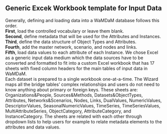 ## Generic Excek Workbook template for Input Data
Generally, defining and loading data into a WaMDaM database follows this order.   
**First**, load the controlled vocabulary or leave them blank.   
**Second**, define metadata that will be used for the Attributes and Instances. 
**Third**, define the data structure of Object Types and Attributes.      
**Fourth**, add the master network, scenario, and nodes and links.  
**Fifth**, load data values to each attribute of each Instance. We chose Excel as a generic input data medium which the data sources have to be converted and formatted to fit into a custom Excel workbook that has 17 sheets with fixed column headers for the main tables of input data in WaMDaM.    
Each dataset is prepared to a single workbook one-at-a-time. The Wizard maps all the bridge tables’ complex relationships and users do not need to know anything about primary or foreign keys.
These sheets are: Organizations&People, Sources&Methods, Datasets&ObjectTypes, Attributes, Networks&Scenarios, Nodes, Links, DualValues, NumericValues, DescriptorValues, SeasonalNumericValues, TimeSeries, TimeSeriesValues, MultiAttributeSeries, ObjectCategory, AttributeCategory, and InstanceCategory. The sheets are related with each other through dropdown lists to help users for example to relate metadata elements to the attributes and data values.  

